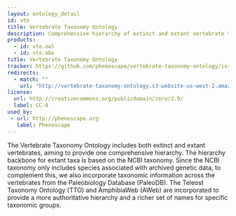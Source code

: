 ```yaml
---
layout: ontology_detail
id: vto
title: Vertebrate Taxonomy Ontology
description: Comprehensive hierarchy of extinct and extant vertebrate taxa.
products:
  - id: vto.owl
  - id: vto.obo
title: Vertebrate Taxonomy Ontology
tracker: https://github.com/phenoscape/vertebrate-taxonomy-ontology/issues
redirects:
  - match: ""
    url: "http://vertebrate-taxonomy-ontology.s3-website-us-west-2.amazonaws.com/releases/"
license:
  url: http://creativecommons.org/publicdomain/zero/1.0/
  label: CC-0
used_by:
 - url: http://phenoscape.org
   label: Phenoscape
---
```


The Vertebrate Taxonomy Ontology includes both extinct and extant vertebrates, aiming to provide one comprehensive hierarchy. The hierarchy backbone for extant taxa is based on the NCBI taxonomy. Since the NCBI taxonomy only includes species associated with archived genetic data, to complement this, we also incorporate taxonomic information across the vertebrates from the Paleobiology Database (PaleoDB). The Teleost Taxonomy Ontology (TTO) and AmphibiaWeb (AWeb) are incorporated to provide a more authoritative hierarchy and a richer set of names for specific taxonomic groups.
